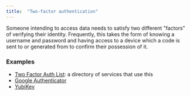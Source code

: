 ```yaml
---
title:  "Two-factor authentication"
---
```


Someone intending to access data needs to satisfy two different "factors" of verifying their identity. Frequently, this takes the form of knowing a username and password and having access to a device which a code is sent to or generated from to confirm their possession of it.

### Examples
* [Two Factor Auth List](https://twofactorauth.org/): a directory of services that use this
* [Google Authenticator](https://en.wikipedia.org/wiki/Google_Authenticator)
* [YubiKey](https://www.yubico.com/products/yubikey-hardware/)

